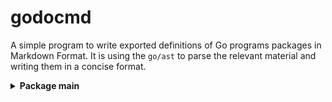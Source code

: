 # godocmd

A simple program to write exported definitions of Go programs packages in Markdown Format.
It is using the `go/ast` to parse the relevant material and writing them in a concise format.

<details>
	<summary> <strong> Package main </strong> </summary>	
		<p> 
			<details> <summary> Functions </summary>
			<ol>
				<li> MakeTreeToPrint </li>
				<li> Scan </li>
			</ol>
			</details>
		</p>
		<p> 
			<details> <summary> Structs </summary>
			<ol>
				<li> Package </li>
				<li> StructDecl </li>
				<li> FuncDecl </li>
			</ol>
			</details>
		</p>

</details>